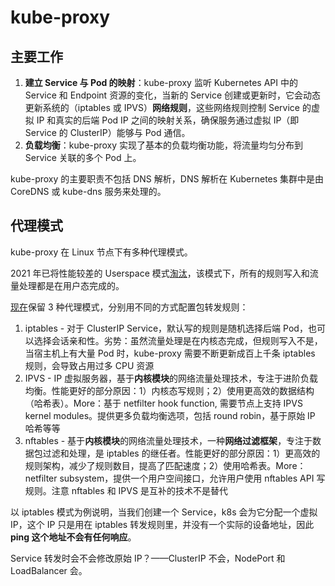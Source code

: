 # kube-proxy

## 主要工作

1. **建立 Service 与 Pod 的映射**：kube-proxy 监听 Kubernetes API 中的 Service 和 Endpoint 资源的变化，当新的 Service 创建或更新时，它会动态更新系统的（iptables 或 IPVS）**网络规则**，这些网络规则控制 Service 的虚拟 IP 和真实的后端 Pod IP 之间的映射关系，确保服务通过虚拟 IP（即 Service 的 ClusterIP）能够与 Pod 通信。
2. **负载均衡**：kube-proxy 实现了基本的负载均衡功能，将流量均匀分布到 Service 关联的多个 Pod 上。

kube-proxy 的主要职责不包括 DNS 解析，DNS 解析在 Kubernetes 集群中是由 CoreDNS 或 kube-dns 服务来处理的。

## 代理模式

kube-proxy 在 Linux 节点下有多种代理模式。

2021 年已将性能较差的 Userspace 模式[淘汰](https://www.notion.so/kube-proxy-d1b1d8d1f43544a68bfac05e56b2e5c9?pvs=21)，该模式下，所有的规则写入和流量处理都是在用户态完成的。

[现在](https://kubernetes.io/docs/reference/networking/virtual-ips/#proxy-modes)保留 3 种代理模式，分别用不同的方式配置包转发规则：

1. iptables - 对于 ClusterIP Service，默认写的规则是随机选择后端 Pod，也可以选择会话亲和性。劣势：虽然流量处理是在内核态完成，但规则写入不是，当宿主机上有大量 Pod 时，kube-proxy 需要不断更新成百上千条 iptables 规则，会导致占用过多 CPU 资源
2. IPVS - IP 虚拟服务器，基于**内核模块**的网络流量处理技术，专注于进阶负载均衡。性能更好的部分原因：1）内核态写规则；2）使用更高效的数据结构（哈希表）。More：基于 netfilter hook function, 需要节点上支持 IPVS kernel modules。提供更多负载均衡选项，包括 round robin，基于原始 IP 哈希等等
3. nftables - 基于**内核模块**的网络流量处理技术，一种**网络过滤框架**，专注于数据包过滤和处理，是 iptables 的继任者。性能更好的部分原因：1）更高效的规则架构，减少了规则数目，提高了匹配速度；2）使用哈希表。More：netfilter subsystem，提供一个用户空间接口，允许用户使用 nftables API 写规则。注意 nftables 和 IPVS 是互补的技术不是替代

以 iptables 模式为例说明，当我们创建一个 Service，k8s 会为它分配一个虚拟 IP，这个 IP 只是用在 iptables 转发规则里，并没有一个实际的设备地址，因此 **ping 这个地址不会有任何响应**。

Service 转发时会不会修改原始 IP？——ClusterIP 不会，NodePort 和 LoadBalancer 会。

